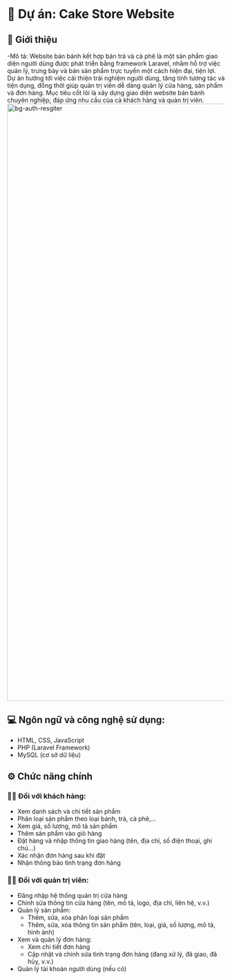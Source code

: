 # 🍰 Dự án: Cake Store Website
## 🧁 Giới thiệu

-Mô tả:
Website bán bánh kết hợp bán trà và cà phê là một sản phẩm giao diện người dùng được phát triển bằng framework Laravel, nhằm hỗ trợ việc quản lý, trưng bày và bán sản phẩm trực tuyến một cách hiện đại, tiện lợi.
Dự án hướng tới việc cải thiện trải nghiệm người dùng, tăng tính tương tác và tiện dụng, đồng thời giúp quản trị viên dễ dàng quản lý cửa hàng, sản phẩm và đơn hàng.
Mục tiêu cốt lõi là xây dựng giao diện website bán bánh chuyên nghiệp, đáp ứng nhu cầu của cả khách hàng và quản trị viên.
<img width="1469" height="1385" alt="bg-auth-resgiter" src="https://github.com/user-attachments/assets/c5c5788f-d39c-41fa-93e1-4068d8a33fb3" />

## 💻 Ngôn ngữ và công nghệ sử dụng:
- HTML, CSS, JavaScript
- PHP (Laravel Framework)
- MySQL (cơ sở dữ liệu)

## ⚙️ Chức năng chính
### 👩‍🍳 Đối với khách hàng:
- Xem danh sách và chi tiết sản phẩm
- Phân loại sản phẩm theo loại bánh, trà, cà phê,...
- Xem giá, số lượng, mô tả sản phẩm
- Thêm sản phẩm vào giỏ hàng
- Đặt hàng và nhập thông tin giao hàng (tên, địa chỉ, số điện thoại, ghi chú...)
- Xác nhận đơn hàng sau khi đặt
- Nhận thông báo tình trạng đơn hàng

### 🧑‍💼 Đối với quản trị viên:
- Đăng nhập hệ thống quản trị cửa hàng
- Chỉnh sửa thông tin cửa hàng (tên, mô tả, logo, địa chỉ, liên hệ, v.v.)
- Quản lý sản phẩm:
  + Thêm, sửa, xóa phân loại sản phẩm
  + Thêm, sửa, xóa thông tin sản phẩm (tên, loại, giá, số lượng, mô tả, hình ảnh)
- Xem và quản lý đơn hàng:
  + Xem chi tiết đơn hàng
  + Cập nhật và chỉnh sửa tình trạng đơn hàng (đang xử lý, đã giao, đã hủy, v.v.)
- Quản lý tài khoản người dùng (nếu có)